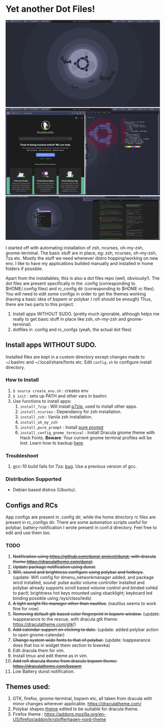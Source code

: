 # Yet another Dot Files!

![Polybar](https://github.com/AkashKrDutta/mydotfiles/blob/master/images/ss-1.png)
![BSPWM](https://github.com/AkashKrDutta/mydotfiles/blob/master/images/ss-2.png)
![Multi Monitor BSPWM and Rofi](https://github.com/AkashKrDutta/mydotfiles/blob/master/images/ss-3.png)

I started off with automating installation of zsh, ncurses, oh-my-zsh, gnome-terminal. The basic stuff are in place, eg: zsh, ncurses, oh-my-zsh, 7za etc. Mostly the stuff we need whenever distro hopping/working on new env. I like to have my applications builded manually and installed in home folders if possible. 

Apart from the installables, this is also a dot files repo (well, obviously!). The dot files are present specifically in the .config (corresponding to $HOME/.config files) and rc_config dir (corresponding to $HOME rc files). You will need to edit some configs in order to get the themes working (having a basic idea of bspwm or polybar / rofi should be enough)
Thus, there are two parts to this project.
1. Install apps WITHOUT SUDO. (pretty much ignorable, although helps me really to get basic stuff in place like zsh, oh-my-zsh and gnome-terminal)
2. dotfiles in .config and rc_confgs (yeah, the actual dot files)

## Install apps WITHOUT SUDO.

Installed files are kept in a custom directory except changes made to ~/.bashrc and ~/.local/share/fonts etc.
Edit `config.sh` to configure install directory.

### How to Install

1. `$ source create_env.sh` : creates env
1. `$ init` : sets up PATH and other vars in bashrc
1. Use functions to install apps:
    1. `install_7zip` : Will install [p7zip](https://www.7-zip.org/download.html), used to install other apps.
    2. `install_ncurses` : Dependancy for zsh installation.
    3. `install_zsh` : Vanila zsh installation.
    4. `install_oh_my_zsh`
    5. `install_pure_prompt` : Install [pure prompt](https://github.com/sindresorhus/pure)
    6. `install_config_gnome_terminal` :  Install Dracula gnome theme with Hack Fonts. **Beware**: Your current gnome terminal profiles will be lost. Learn how to backup [here](https://unix.stackexchange.com/questions/448811/how-to-export-a-gnome-terminal-profile).

### Troubleshoot

1. gcc-10 build fails for 7za: [bug](https://sourceforge.net/p/p7zip/bugs/226/). Use a previous version of gcc.


### Distribution Supported
* Debian based distros (Ubuntu).

## Configs and RCs
App configs are present in .config dir, while the home directory rc files are present in rc_configs dir. There are some automation scripts useful for polybar, battery-notification I wrote present in conf.d directory. Feel free to edit and use them too.

### TODO
1. ~~Notification using https://github.com/dunst-project/dunst, with dracula theme https://draculatheme.com/dunst.~~
2. ~~Update package notification using dunst.~~
3. ~~Wifi, sound and brightness configure using polybar and hotkeys.~~ (update: Wifi config for dmenu_networkmanager added, and package wicd installed, sound: pulse audio volume controller installed and polybar already supports scroll based volume control and binded sxhkd to pactl; brightness hot keys mounted using xbacklight; keyboard led binding possible using /sys/class/leds)
4. ~~A light weight file manager other than nautilus.~~ (nautilus seems to work fine for now)
5. ~~Removing default gtk based color fingerprint in bspwm window.~~ (update: lxappearance to the rescue, with dracula gtk theme: https://draculatheme.com/gtk!)
6. ~~Add calendar support on clicking to date.~~ (update: added polybar action to open gnome-calendar)
7. ~~Change system wide fonts to that of polybar.~~ (update: lxappearance does that too in widget them section to Iosevka)
8. Edit dracula them for vim. 
9. Install tmux and edit theme as in vim.
10. ~~Add rofi dracula theme from dracule bspwm theme: https://draculatheme.com/bspwm~~
11. Low Battery dunst notification.


## Themes used:
1. GTK, firefox, gnome-terminal, bspwm etc, all taken from dracula with minor changes wherever applicable. https://draculatheme.com/
2. Polybar shapes [theme](https://github.com/adi1090x/polybar-themes) edited to be suitable for dracula theme.
3. Firefox theme : https://addons.mozilla.org/en-US/firefox/addon/kristofferhagen-nord-theme
